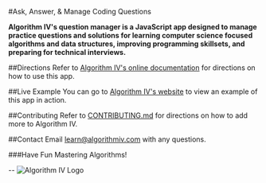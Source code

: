 #Ask, Answer, & Manage Coding Questions

**Algorithm IV's question manager is a JavaScript app designed to manage practice questions and solutions for learning computer science focused algorithms and data structures, improving programming skillsets, and preparing for technical interviews.**

##Directions
Refer to [Algorithm IV's online documentation](http://www.algorithmIV.com/docs/start) for directions on how to use this app.

##Live Example
You can go to [Algorithm IV's website](http://www.algorithmiv.com/example) to view an example of this app in action.

##Contributing
Refer to [CONTRIBUTING.md](https://github.com/imaginate/algorithmIV/blob/master/CONTRIBUTING.md) for directions on how to add more to Algorithm IV.

##Contact
Email learn@algorithmiv.com with any questions.

###Have Fun Mastering Algorithms!

--
![Algorithm IV Logo](http://www.algorithmiv.com/images/aIV-icon.png)
